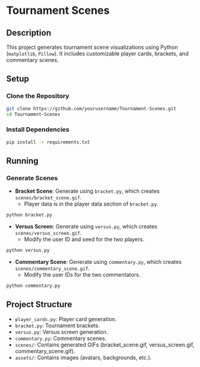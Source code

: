 # Tournament Scenes

## Description
This project generates tournament scene visualizations using Python (`matplotlib`, `Pillow`). It includes customizable player cards, brackets, and commentary scenes.

## Setup

### Clone the Repository
```bash
git clone https://github.com/yourusername/Tournament-Scenes.git
cd Tournament-Scenes
```

### Install Dependencies
```bash
pip install -r requirements.txt
```

## Running

### Generate Scenes
- **Bracket Scene**: Generate using `bracket.py`, which creates `scenes/bracket_scene.gif`.
    - Player data is in the player data section of `bracket.py`.

```bash
python bracket.py
```

- **Versus Screen**: Generate using `versus.py`, which creates `scenes/versus_screen.gif`.
    - Modify the user ID and seed for the two players.

```bash
python versus.py
```

- **Commentary Scene**: Generate using `commentary.py`, which creates `scenes/commentary_scene.gif`.
    - Modify the user IDs for the two commentators.

```bash
python commentary.py
```

## Project Structure
- `player_cards.py`: Player card generation.
- `bracket.py`: Tournament brackets.
- `versus.py`: Versus screen generation.
- `commentary.py`: Commentary scenes.
- `scenes/`: Contains generated GIFs (bracket_scene.gif, versus_screen.gif, commentary_scene.gif).
- `assets/`: Contains images (avatars, backgrounds, etc.).
